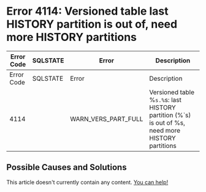 
# Error 4114: Versioned table last HISTORY partition is out of, need more HISTORY partitions


| Error Code | SQLSTATE | Error | Description |
| --- | --- | --- | --- |
| Error Code | SQLSTATE | Error | Description |
| 4114 |  | WARN_VERS_PART_FULL | Versioned table %`s.%`s: last HISTORY partition (%`s) is out of %s, need more HISTORY partitions |




## Possible Causes and Solutions


This article doesn't currently contain any content. [You can help!](/kb/en/writing-and-editing-knowledge-base-articles/)

